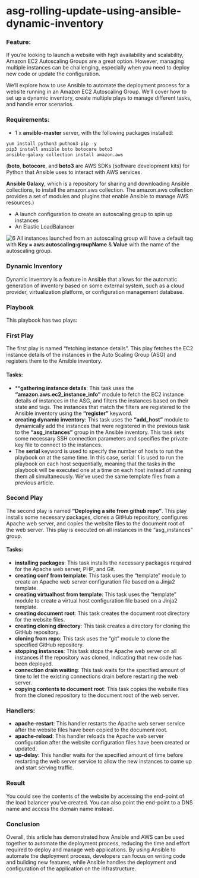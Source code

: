 # asg-rolling-update-using-ansible-dynamic-inventory

### Feature:

If you’re looking to launch a website with high availability and scalability, Amazon EC2 Autoscaling Groups are a great option. However, managing multiple instances can be challenging, especially when you need to deploy new code or update the configuration.

We’ll explore how to use Ansible to automate the deployment process for a website running in an Amazon EC2 Autoscaling Group. We’ll cover how to set up a dynamic inventory, create multiple plays to manage different tasks, and handle error scenarios.


### Requirements:
- 1 x **ansible-master** server, with the following packages installed:
```s
yum install python3 puthon3-pip -y
pip3 install ansible boto botocore boto3
ansible-galaxy collection install amazon.aws
```
(**boto**, **botocore**, and **boto3** are AWS SDKs (software development kits) for Python that Ansible uses to interact with AWS services.

**Ansible Galaxy**, which is a repository for sharing and downloading Ansible collections, to install the amazon.aws collection. The amazon.aws collection provides a set of modules and plugins that enable Ansible to manage AWS resources.)

- A launch configuration to create an autoscaling group to spin up instances
- An Elastic LoadBalancer


![6](https://user-images.githubusercontent.com/68052722/221768517-c2c8065b-3e7a-4dc2-a426-d7f444a65c74.png)
All instances launched from an autoscaling group will have a default tag with **Key = aws:autoscaling:groupName** & **Value** with the name of the autoscaling group.

### Dynamic Inventory
Dynamic inventory is a feature in Ansible that allows for the automatic generation of inventory based on some external system, such as a cloud provider, virtualization platform, or configuration management database.


### Playbook
This playbook has two plays:

### First Play
The first play is named “fetching instance details”. This play fetches the EC2 instance details of the instances in the Auto Scaling Group (ASG) and registers them to the Ansible inventory.

#### Tasks:
- ****gathering instance details**: This task uses the **“amazon.aws.ec2_instance_info”** module to fetch the EC2 instance details of instances in the ASG, and filters the instances based on their state and tags. The instances that match the filters are registered to the Ansible inventory using the **“register”** keyword.
- **creating dynamic inventory**: This task uses the **“add_host”** module to dynamically add the instances that were registered in the previous task to the **“asg_instances”** group in the Ansible inventory. This task sets some necessary SSH connection parameters and specifies the private key file to connect to the instances.
- The **serial** keyword is used to specify the number of hosts to run the playbook on at the same time. In this case, serial: 1 is used to run the playbook on each host sequentially, meaning that the tasks in the playbook will be executed one at a time on each host instead of running them all simultaneously.
We’ve used the same template files from a previous article.

### Second Play
The second play is named **“Deploying a site from github repo”**. This play installs some necessary packages, clones a GitHub repository, configures Apache web server, and copies the website files to the document root of the web server. This play is executed on all instances in the “asg_instances” group.

#### Tasks:
- **installing packages**: This task installs the necessary packages required for the Apache web server, PHP, and Git.
- **creating conf from template**: This task uses the “template” module to create an Apache web server configuration file based on a Jinja2 template.
- **creating virtualhost from template**: This task uses the “template” module to create a virtual host configuration file based on a Jinja2 template.
- **creating document root**: This task creates the document root directory for the website files.
- **creating cloning directory**: This task creates a directory for cloning the GitHub repository.
- **cloning from repo**: This task uses the “git” module to clone the specified GitHub repository.
- **stopping instances**: This task stops the Apache web server on all instances if the repository was cloned, indicating that new code has been deployed.
- **connection drain waiting**: This task waits for the specified amount of time to let the existing connections drain before restarting the web server.
- **copying contents to document root**: This task copies the website files from the cloned repository to the document root of the web server.

### Handlers:
- **apache-restart**: This handler restarts the Apache web server service after the website files have been copied to the document root.
- **apache-reload**: This handler reloads the Apache web server configuration after the website configuration files have been created or updated.
- **up-delay**: This handler waits for the specified amount of time before restarting the web server service to allow the new instances to come up and start serving traffic.


### Result
You could see the contents of the website by accessing the end-point of the load balancer you’ve created. You can also point the end-point to a DNS name and access the domain name instead.

### Conclusion
Overall, this article has demonstrated how Ansible and AWS can be used together to automate the deployment process, reducing the time and effort required to deploy and manage web applications. By using Ansible to automate the deployment process, developers can focus on writing code and building new features, while Ansible handles the deployment and configuration of the application on the infrastructure.
